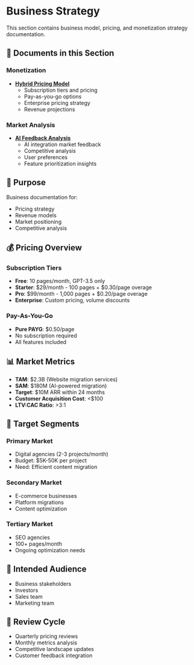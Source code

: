 # Business Strategy

This section contains business model, pricing, and monetization strategy documentation.

## 📁 Documents in this Section

### Monetization
- **[Hybrid Pricing Model](HYBRID-PRICING-MODEL.md)**
  - Subscription tiers and pricing
  - Pay-as-you-go options
  - Enterprise pricing strategy
  - Revenue projections

### Market Analysis
- **[AI Feedback Analysis](AI-feedback.md)**
  - AI integration market feedback
  - Competitive analysis
  - User preferences
  - Feature prioritization insights

## 🎯 Purpose

Business documentation for:
- Pricing strategy
- Revenue models
- Market positioning
- Competitive analysis

## 💰 Pricing Overview

### Subscription Tiers
- **Free**: 10 pages/month, GPT-3.5 only
- **Starter**: $29/month - 100 pages + $0.30/page overage
- **Pro**: $99/month - 1,000 pages + $0.20/page overage
- **Enterprise**: Custom pricing, volume discounts

### Pay-As-You-Go
- **Pure PAYG**: $0.50/page
- No subscription required
- All features included

## 📊 Market Metrics

- **TAM**: $2.3B (Website migration services)
- **SAM**: $180M (AI-powered migration)
- **Target**: $10M ARR within 24 months
- **Customer Acquisition Cost**: <$100
- **LTV:CAC Ratio**: >3:1

## 🎯 Target Segments

### Primary Market
- Digital agencies (2-3 projects/month)
- Budget: $5K-50K per project
- Need: Efficient content migration

### Secondary Market
- E-commerce businesses
- Platform migrations
- Content optimization

### Tertiary Market
- SEO agencies
- 100+ pages/month
- Ongoing optimization needs

## 👥 Intended Audience

- Business stakeholders
- Investors
- Sales team
- Marketing team

## 🔄 Review Cycle

- Quarterly pricing reviews
- Monthly metrics analysis
- Competitive landscape updates
- Customer feedback integration